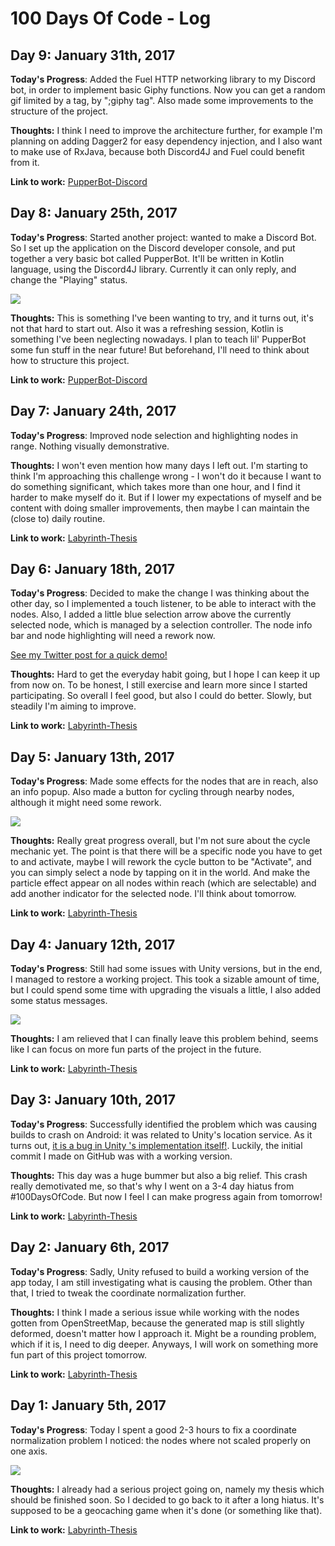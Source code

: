 # 100 Days Of Code - Log

## Day 9: January 31th, 2017

**Today's Progress**: Added the Fuel HTTP networking library to my Discord bot, in order to implement basic Giphy functions. Now you can get a random gif limited by a tag, by ";giphy tag". Also made some improvements to the structure of the project.

**Thoughts:** I think I need to improve the architecture further, for example I'm planning on adding Dagger2 for easy dependency injection, and I also want to make use of RxJava, because both Discord4J and Fuel could benefit from it.

**Link to work:** [PupperBot-Discord](https://github.com/Suppoze/pupperbot-discord)

## Day 8: January 25th, 2017

**Today's Progress**: Started another project: wanted to make a Discord Bot. So I set up the application on the Discord developer console, and put together a very basic bot called PupperBot. It'll be written in Kotlin language, using the Discord4J library. Currently it can only reply, and change the "Playing" status.

![](images/day8.png)

**Thoughts:** This is something I've been wanting to try, and it turns out, it's not that hard to start out. Also it was a refreshing session, Kotlin is something I've been neglecting nowadays. I plan to teach lil' PupperBot some fun stuff in the near future! But beforehand, I'll need to think about how to structure this project.

**Link to work:** [PupperBot-Discord](https://github.com/Suppoze/pupperbot-discord)

## Day 7: January 24th, 2017

**Today's Progress**: Improved node selection and highlighting nodes in range. Nothing visually demonstrative.

**Thoughts:** I won't even mention how many days I left out. I'm starting to think I'm approaching this challenge wrong - I won't do it because I want to do something significant, which takes more than one hour, and I find it harder to make myself do it. But if I lower my expectations of myself and be content with doing smaller improvements, then maybe I can maintain the (close to) daily routine.

**Link to work:** [Labyrinth-Thesis](https://github.com/Suppoze/Labyrinth-Thesis)

## Day 6: January 18th, 2017

**Today's Progress**: Decided to make the change I was thinking about the other day, so I implemented a touch listener, to be able to interact with the nodes. Also, I added a little blue selection arrow above the currently selected node, which is managed by a selection controller.
The node info bar and node highlighting will need a rework now.

[See my Twitter post for a quick demo!](https://twitter.com/suppoze/status/821771988087799811)

**Thoughts:** Hard to get the everyday habit going, but I hope I can keep it up from now on. To be honest, I still exercise and learn more since I started participating. So overall I feel good, but also I could do better. Slowly, but steadily I'm aiming to improve.

**Link to work:** [Labyrinth-Thesis](https://github.com/Suppoze/Labyrinth-Thesis)

## Day 5: January 13th, 2017

**Today's Progress**: Made some effects for the nodes that are in reach, also an info popup. Also made a button for cycling through nearby nodes, although it might need some rework.

![](images/day5.png)

**Thoughts:** Really great progress overall, but I'm not sure about the cycle mechanic yet. The point is that there will be a specific node you have to get to and activate, maybe I will rework the cycle button to be "Activate", and you can simply select a node by tapping on it in the world. And make the particle effect appear on all nodes within reach (which are selectable) and add another indicator for the selected node. I'll think about tomorrow.

**Link to work:** [Labyrinth-Thesis](https://github.com/Suppoze/Labyrinth-Thesis)

## Day 4: January 12th, 2017

**Today's Progress**: Still had some issues with Unity versions, but in the end, I managed to restore a working project. This took a sizable amount of time, but I could spend some time with upgrading the visuals a little, I also added some status messages.

![](images/day4.png)

**Thoughts:** I am relieved that I can finally leave this problem behind, seems like I can focus on more fun parts of the project in the future.

**Link to work:** [Labyrinth-Thesis](https://github.com/Suppoze/Labyrinth-Thesis)

## Day 3: January 10th, 2017

**Today's Progress**: Successfully identified the problem which was causing builds to crash on Android: it was related to Unity's location service. As it turns out, [it is a bug in Unity 's implementation itself!](https://issuetracker.unity3d.com/issues/android-location-app-crashes-due-to-error-jstring-has-wrong-type-android-dot-location-dot-location). Luckily, the initial commit I made on GitHub was with a working version.

**Thoughts:** This day was a huge bummer but also a big relief. This crash really demotivated me, so that's why I went on a 3-4 day hiatus from #100DaysOfCode. But now I feel I can make progress again from tomorrow!

**Link to work:** [Labyrinth-Thesis](https://github.com/Suppoze/Labyrinth-Thesis)

## Day 2: January 6th, 2017

**Today's Progress**: Sadly, Unity refused to build a working version of the app today, I am still investigating what is causing the problem. Other than that, I tried to tweak the coordinate normalization further.

**Thoughts:** I think I made a serious issue while working with the nodes gotten from OpenStreetMap, because the generated map is still slightly deformed, doesn't matter how I approach it. Might be a rounding problem, which if it is, I need to dig deeper. Anyways, I will work on something more fun part of this project tomorrow.

**Link to work:** [Labyrinth-Thesis](https://github.com/Suppoze/Labyrinth-Thesis)

## Day 1: January 5th, 2017

**Today's Progress**: Today I spent a good 2-3 hours to fix a coordinate normalization problem I noticed: the nodes where not scaled properly on one axis.

![](images/day1.png)

**Thoughts:** I already had a serious project going on, namely my thesis which should be finished soon. So I decided to go back to it after a long hiatus. It's supposed to be a geocaching game when it's done (or something like that).

**Link to work:** [Labyrinth-Thesis](https://github.com/Suppoze/Labyrinth-Thesis)

